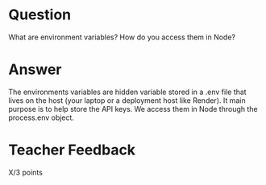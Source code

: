 # Question

What are environment variables? How do you access them in Node?

# Answer

The environments variables are hidden variable stored in a .env file that lives on the host (your laptop or a deployment host like Render). It main purpose is to help store the API keys. We access them in Node through the process.env object. 

# Teacher Feedback

X/3 points